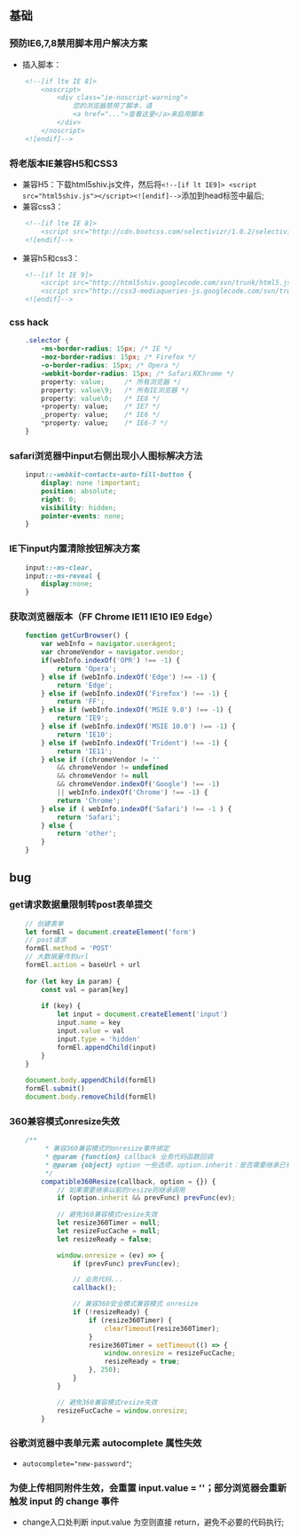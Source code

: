 ## 基础

### 预防IE6,7,8禁用脚本用户解决方案
- 插入脚本：
```html
	<!--[if lte IE 8]> 
		<noscript>
			<div class="ie-noscript-warning">
				您的浏览器禁用了脚本，请
				<a href="...">查看这里</a>来启用脚本
			</div>
		</noscript>
	<![endif]-->
```

### 将老版本IE兼容H5和CSS3
- 兼容H5：下载html5shiv.js文件，然后将`<!--[if lt IE9]> <script src="html5shiv.js"></script><![endif]-->`添加到head标签中最后;
- 兼容css3：
```html
    <!--[if lte IE 8]>
    	<script src="http://cdn.bootcss.com/selectivizr/1.0.2/selectivizr.js"></script>
    <![endif]-->
```
- 兼容h5和css3：
```html
    <!--[if lt IE 9]>
    	<script src="http://html5shiv.googlecode.com/svn/trunk/html5.js"></script>
    	<script src="http://css3-mediaqueries-js.googlecode.com/svn/trunk/css3-mediaqueries.js"></script>
    <![endif]-->
```

### css hack
```css
    .selector {
    	-ms-border-radius: 15px; /* IE */
    	-moz-border-radius: 15px; /* Firefox */
    	-o-border-radius: 15px; /* Opera */
    	-webkit-border-radius: 15px; /* Safari和Chrome */
    	property: value;     /* 所有浏览器 */
    	property: value\9;   /* 所有IE浏览器 */ 
    	property: value\0;   /* IE8 */
    	+property: value;    /* IE7 */
    	_property: value;    /* IE6 */
    	*property: value;    /* IE6-7 */
    }
```

### safari浏览器中input右侧出现小人图标解决方法
```css
    input::-webkit-contacts-auto-fill-button { 
    	display: none !important; 
    	position: absolute; 
    	right: 0; 
    	visibility: hidden;
    	pointer-events: none;
    }
```

### IE下input内置清除按钮解决方案
```css
    input::-ms-clear,
    input::-ms-reveal {
    	display:none;
    }
```

### 获取浏览器版本（FF Chrome IE11 IE10 IE9  Edge）
```js
    function getCurBrowser() {
    	var webInfo = navigator.userAgent;
    	var chromeVendor = navigator.vendor;
    	if(webInfo.indexOf('OPR') !== -1) {
    		return 'Opera';
    	} else if (webInfo.indexOf('Edge') !== -1) {
    		return 'Edge';
    	} else if (webInfo.indexOf('Firefox') !== -1) {
    		return 'FF';
    	} else if (webInfo.indexOf('MSIE 9.0') !== -1) {
    		return 'IE9';
    	} else if (webInfo.indexOf('MSIE 10.0') !== -1) {
    		return 'IE10';
    	} else if (webInfo.indexOf('Trident') !== -1) {
    		return 'IE11';
    	} else if ((chromeVendor != '' 
    		&& chromeVendor != undefined 
    		&& chromeVendor != null 
    		&& chromeVendor.indexOf('Google') !== -1) 
    		|| webInfo.indexOf('Chrome') !== -1) {
    		return 'Chrome';
    	} else if ( webInfo.indexOf('Safari') !== -1 ) {
    		return 'Safari';
    	} else {
    		return 'other';
    	}
    }
```


## bug

### get请求数据量限制转post表单提交
```js
	// 创建表单
	let formEl = document.createElement('form')
	// post请求
	formEl.method = 'POST'
	// 大数据量传到url
	formEl.action = baseUrl + url
	
    for (let key in param) {
		const val = param[key]
	
    	if (key) {
    		let input = document.createElement('input')
    		input.name = key
    		input.value = val
    		input.type = 'hidden'
    		formEl.appendChild(input)
    	}
	}
	
    document.body.appendChild(formEl)
    formEl.submit()
    document.body.removeChild(formEl)
```

### 360兼容模式onresize失效
```js
	/**
         * 兼容360兼容模式的onresize事件绑定
         * @param {function} callback 业务代码函数回调
		 * @param {object} option 一些选项，option.inherit：是否需要继承已有的onresize
         */
        compatible360Resize(callback, option = {}) {
            // 如果需要继承以前的resize则继承调用
			if (option.inherit && prevFunc) prevFunc(ev);
            
            // 避免360兼容模式resize失效
            let resize360Timer = null;
            let resizeFucCache = null;
            let resizeReady = false;

            window.onresize = (ev) => {
                if (prevFunc) prevFunc(ev);

                // 业务代码...
                callback();

                // 兼容360安全模式兼容模式 onresize
                if (!resizeReady) {
                    if (resize360Timer) {
                        clearTimeout(resize360Timer);
                    }
                    resize360Timer = setTimeout(() => {
                        window.onresize = resizeFucCache;
                        resizeReady = true;
                    }, 250);
                }
            }

            // 避免360兼容模式resize失效
            resizeFucCache = window.onresize;
        }
```

### 谷歌浏览器中表单元素 autocomplete 属性失效
- `autocomplete="new-password"`;

### 为使上传相同附件生效，会重置 input.value = ''；部分浏览器会重新触发 input 的 change 事件
- change入口处判断 input.value 为空则直接 return，避免不必要的代码执行;